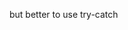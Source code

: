 <!-- const express = require('express') ; // importing from node_modules
const app =express();// using express instance to create server .. 
const {adminAuth} = require("./Middlewares/Auth")

app.get("/user",adminAuth,(req,res,next)=>{
    
    res.send({
        firstName:"Narendra",
        lastName : " jinka"
    });
    console.log("get req123");
    
});
app.post("/user",(req,res)=>{
    res.send("Data Posted successfully ");
});

app.delete("/user" , (req,res)=>{
    res.send("Data deleted successfully ")
})

app.use("/test",(req,res)=>{
    res.send("hello this is server/test responding..");
    
});


app.listen(3344,()=>{
    console.log("app listening at 3000 port ..") 
}); -->


 
<!-- app.use("/",(err,req,res,next)=>{
    if(err){
        res.status(500).send("something went wrong..!");
    }
});

here in the above handler , no of args are matters . 

2 args -> 1) req , 2) res ;
3 args -> 1) req , 2) res , 3) next();
4 args -> 1) err , 2) req , 3) res , 4) next() ; -->

but better to use try-catch